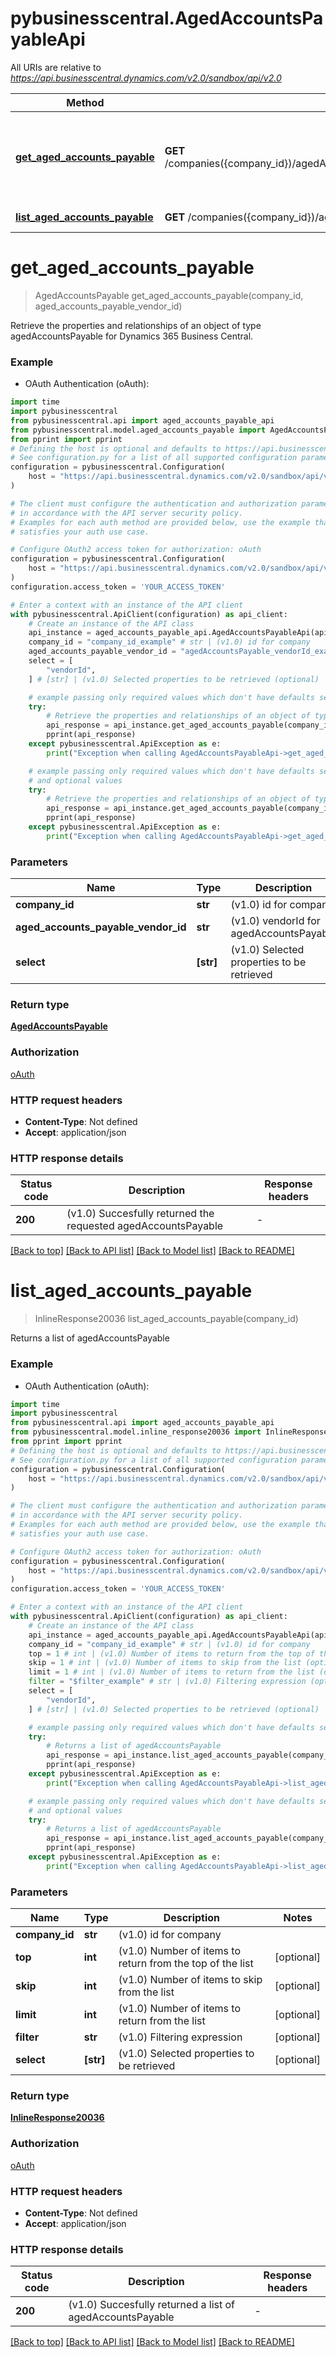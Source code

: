 # pybusinesscentral.AgedAccountsPayableApi

All URIs are relative to *https://api.businesscentral.dynamics.com/v2.0/sandbox/api/v2.0*

Method | HTTP request | Description
------------- | ------------- | -------------
[**get_aged_accounts_payable**](AgedAccountsPayableApi.md#get_aged_accounts_payable) | **GET** /companies({company_id})/agedAccountsPayable({agedAccountsPayable_vendorId}) | Retrieve the properties and relationships of an object of type agedAccountsPayable for Dynamics 365 Business Central.
[**list_aged_accounts_payable**](AgedAccountsPayableApi.md#list_aged_accounts_payable) | **GET** /companies({company_id})/agedAccountsPayable | Returns a list of agedAccountsPayable


# **get_aged_accounts_payable**
> AgedAccountsPayable get_aged_accounts_payable(company_id, aged_accounts_payable_vendor_id)

Retrieve the properties and relationships of an object of type agedAccountsPayable for Dynamics 365 Business Central.

### Example

* OAuth Authentication (oAuth):
```python
import time
import pybusinesscentral
from pybusinesscentral.api import aged_accounts_payable_api
from pybusinesscentral.model.aged_accounts_payable import AgedAccountsPayable
from pprint import pprint
# Defining the host is optional and defaults to https://api.businesscentral.dynamics.com/v2.0/sandbox/api/v2.0
# See configuration.py for a list of all supported configuration parameters.
configuration = pybusinesscentral.Configuration(
    host = "https://api.businesscentral.dynamics.com/v2.0/sandbox/api/v2.0"
)

# The client must configure the authentication and authorization parameters
# in accordance with the API server security policy.
# Examples for each auth method are provided below, use the example that
# satisfies your auth use case.

# Configure OAuth2 access token for authorization: oAuth
configuration = pybusinesscentral.Configuration(
    host = "https://api.businesscentral.dynamics.com/v2.0/sandbox/api/v2.0"
)
configuration.access_token = 'YOUR_ACCESS_TOKEN'

# Enter a context with an instance of the API client
with pybusinesscentral.ApiClient(configuration) as api_client:
    # Create an instance of the API class
    api_instance = aged_accounts_payable_api.AgedAccountsPayableApi(api_client)
    company_id = "company_id_example" # str | (v1.0) id for company
    aged_accounts_payable_vendor_id = "agedAccountsPayable_vendorId_example" # str | (v1.0) vendorId for agedAccountsPayable
    select = [
        "vendorId",
    ] # [str] | (v1.0) Selected properties to be retrieved (optional)

    # example passing only required values which don't have defaults set
    try:
        # Retrieve the properties and relationships of an object of type agedAccountsPayable for Dynamics 365 Business Central.
        api_response = api_instance.get_aged_accounts_payable(company_id, aged_accounts_payable_vendor_id)
        pprint(api_response)
    except pybusinesscentral.ApiException as e:
        print("Exception when calling AgedAccountsPayableApi->get_aged_accounts_payable: %s\n" % e)

    # example passing only required values which don't have defaults set
    # and optional values
    try:
        # Retrieve the properties and relationships of an object of type agedAccountsPayable for Dynamics 365 Business Central.
        api_response = api_instance.get_aged_accounts_payable(company_id, aged_accounts_payable_vendor_id, select=select)
        pprint(api_response)
    except pybusinesscentral.ApiException as e:
        print("Exception when calling AgedAccountsPayableApi->get_aged_accounts_payable: %s\n" % e)
```


### Parameters

Name | Type | Description  | Notes
------------- | ------------- | ------------- | -------------
 **company_id** | **str**| (v1.0) id for company |
 **aged_accounts_payable_vendor_id** | **str**| (v1.0) vendorId for agedAccountsPayable |
 **select** | **[str]**| (v1.0) Selected properties to be retrieved | [optional]

### Return type

[**AgedAccountsPayable**](AgedAccountsPayable.md)

### Authorization

[oAuth](../README.md#oAuth)

### HTTP request headers

 - **Content-Type**: Not defined
 - **Accept**: application/json


### HTTP response details
| Status code | Description | Response headers |
|-------------|-------------|------------------|
**200** | (v1.0) Succesfully returned the requested agedAccountsPayable |  -  |

[[Back to top]](#) [[Back to API list]](../README.md#documentation-for-api-endpoints) [[Back to Model list]](../README.md#documentation-for-models) [[Back to README]](../README.md)

# **list_aged_accounts_payable**
> InlineResponse20036 list_aged_accounts_payable(company_id)

Returns a list of agedAccountsPayable

### Example

* OAuth Authentication (oAuth):
```python
import time
import pybusinesscentral
from pybusinesscentral.api import aged_accounts_payable_api
from pybusinesscentral.model.inline_response20036 import InlineResponse20036
from pprint import pprint
# Defining the host is optional and defaults to https://api.businesscentral.dynamics.com/v2.0/sandbox/api/v2.0
# See configuration.py for a list of all supported configuration parameters.
configuration = pybusinesscentral.Configuration(
    host = "https://api.businesscentral.dynamics.com/v2.0/sandbox/api/v2.0"
)

# The client must configure the authentication and authorization parameters
# in accordance with the API server security policy.
# Examples for each auth method are provided below, use the example that
# satisfies your auth use case.

# Configure OAuth2 access token for authorization: oAuth
configuration = pybusinesscentral.Configuration(
    host = "https://api.businesscentral.dynamics.com/v2.0/sandbox/api/v2.0"
)
configuration.access_token = 'YOUR_ACCESS_TOKEN'

# Enter a context with an instance of the API client
with pybusinesscentral.ApiClient(configuration) as api_client:
    # Create an instance of the API class
    api_instance = aged_accounts_payable_api.AgedAccountsPayableApi(api_client)
    company_id = "company_id_example" # str | (v1.0) id for company
    top = 1 # int | (v1.0) Number of items to return from the top of the list (optional)
    skip = 1 # int | (v1.0) Number of items to skip from the list (optional)
    limit = 1 # int | (v1.0) Number of items to return from the list (optional)
    filter = "$filter_example" # str | (v1.0) Filtering expression (optional)
    select = [
        "vendorId",
    ] # [str] | (v1.0) Selected properties to be retrieved (optional)

    # example passing only required values which don't have defaults set
    try:
        # Returns a list of agedAccountsPayable
        api_response = api_instance.list_aged_accounts_payable(company_id)
        pprint(api_response)
    except pybusinesscentral.ApiException as e:
        print("Exception when calling AgedAccountsPayableApi->list_aged_accounts_payable: %s\n" % e)

    # example passing only required values which don't have defaults set
    # and optional values
    try:
        # Returns a list of agedAccountsPayable
        api_response = api_instance.list_aged_accounts_payable(company_id, top=top, skip=skip, limit=limit, filter=filter, select=select)
        pprint(api_response)
    except pybusinesscentral.ApiException as e:
        print("Exception when calling AgedAccountsPayableApi->list_aged_accounts_payable: %s\n" % e)
```


### Parameters

Name | Type | Description  | Notes
------------- | ------------- | ------------- | -------------
 **company_id** | **str**| (v1.0) id for company |
 **top** | **int**| (v1.0) Number of items to return from the top of the list | [optional]
 **skip** | **int**| (v1.0) Number of items to skip from the list | [optional]
 **limit** | **int**| (v1.0) Number of items to return from the list | [optional]
 **filter** | **str**| (v1.0) Filtering expression | [optional]
 **select** | **[str]**| (v1.0) Selected properties to be retrieved | [optional]

### Return type

[**InlineResponse20036**](InlineResponse20036.md)

### Authorization

[oAuth](../README.md#oAuth)

### HTTP request headers

 - **Content-Type**: Not defined
 - **Accept**: application/json


### HTTP response details
| Status code | Description | Response headers |
|-------------|-------------|------------------|
**200** | (v1.0) Succesfully returned a list of agedAccountsPayable |  -  |

[[Back to top]](#) [[Back to API list]](../README.md#documentation-for-api-endpoints) [[Back to Model list]](../README.md#documentation-for-models) [[Back to README]](../README.md)

